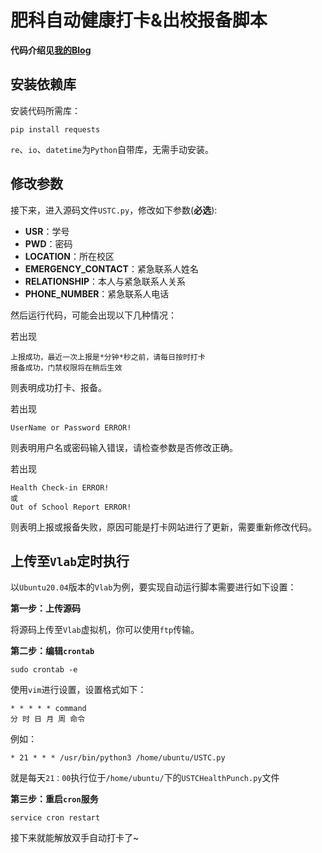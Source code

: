 # 肥科自动健康打卡&出校报备脚本

**代码介绍见[我的Blog](https://komorebi660.github.io/2021/08/20/USTC/)**

## 安装依赖库

安装代码所需库：

```
pip install requests
```

`re`、`io`、`datetime`为`Python`自带库，无需手动安装。

## 修改参数

接下来，进入源码文件`USTC.py`，修改如下参数(**必选**):

- **USR**：学号
- **PWD**：密码
- **LOCATION**：所在校区
- **EMERGENCY_CONTACT**：紧急联系人姓名
- **RELATIONSHIP**：本人与紧急联系人关系
- **PHONE_NUMBER**：紧急联系人电话

然后运行代码，可能会出现以下几种情况：

若出现

```
上报成功，最近一次上报是*分钟*秒之前，请每日按时打卡
报备成功，门禁权限将在稍后生效  
```

则表明成功打卡、报备。

若出现

```
UserName or Password ERROR!
```

则表明用户名或密码输入错误，请检查参数是否修改正确。

若出现

```
Health Check-in ERROR!
或
Out of School Report ERROR!
```

则表明上报或报备失败，原因可能是打卡网站进行了更新，需要重新修改代码。

## 上传至`Vlab`定时执行

以`Ubuntu20.04`版本的`Vlab`为例，要实现自动运行脚本需要进行如下设置：

**第一步：上传源码**

将源码上传至`Vlab`虚拟机，你可以使用`ftp`传输。

**第二步：编辑`crontab`**

```
sudo crontab -e
```

使用`vim`进行设置，设置格式如下：

```
* * * * * command
分 时 日 月 周 命令
```

例如：
```
* 21 * * * /usr/bin/python3 /home/ubuntu/USTC.py
```

就是每天`21：00`执行位于`/home/ubuntu/`下的`USTCHealthPunch.py`文件

**第三步：重启`cron`服务**

```
service cron restart
```

接下来就能解放双手自动打卡了~